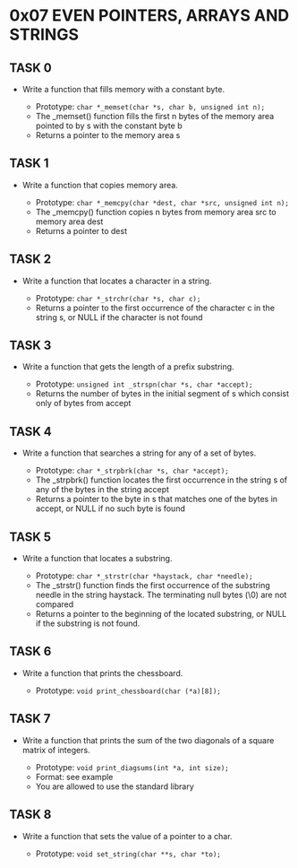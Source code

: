 # 0x07 EVEN POINTERS, ARRAYS AND STRINGS

##     TASK 0
- Write a function that fills memory with a constant byte.

     - Prototype: `char *_memset(char *s, char b, unsigned int n);`
     - The _memset() function fills the first n bytes of the memory area pointed to by s with the constant byte b
     - Returns a pointer to the memory area s

##     TASK 1
- Write a function that copies memory area.

     - Prototype:  `char *_memcpy(char *dest, char *src, unsigned int n);`
     - The _memcpy() function copies n bytes from memory area src to memory area dest
     - Returns a pointer to dest

##     TASK 2
- Write a function that locates a character in a string.

     - Prototype: `char *_strchr(char *s, char c);`
     - Returns a pointer to the first occurrence of the character c in the string s, or NULL if the character is not found

##     TASK 3
- Write a function that gets the length of a prefix substring.

     - Prototype: `unsigned int _strspn(char *s, char *accept);`
     - Returns the number of bytes in the initial segment of s which consist only of bytes from accept

##     TASK 4
- Write a function that searches a string for any of a set of bytes.

     - Prototype: `char *_strpbrk(char *s, char *accept);`
     - The _strpbrk() function locates the first occurrence in the string s of any of the bytes in the string accept
     - Returns a pointer to the byte in s that matches one of the bytes in accept, or NULL if no such byte is found

##     TASK 5
- Write a function that locates a substring.

     - Prototype: `char *_strstr(char *haystack, char *needle);`
     - The _strstr() function finds the first occurrence of the substring needle in the string haystack. The terminating null bytes (\0) are not compared
     - Returns a pointer to the beginning of the located substring, or NULL if the substring is not found.

##     TASK 6
- Write a function that prints the chessboard.

     - Prototype: `void print_chessboard(char (*a)[8]);`

##     TASK 7
- Write a function that prints the sum of the two diagonals of a square matrix of integers.

     - Prototype: `void print_diagsums(int *a, int size);`
     - Format: see example
     - You are allowed to use the standard library
     
##     TASK 8
- Write a function that sets the value of a pointer to a char.

     - Prototype: `void set_string(char **s, char *to);`
